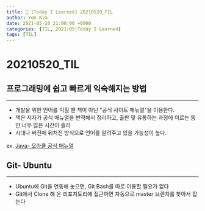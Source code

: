 ```yaml
---
title: 👀 [Today I Learned] 20210520_TIL
author: Yon Kim
date: 2021-05-20 21:00:00 +0900
categories: [TIL, 2021|05|Today I Learned]
tags: [TIL]
---
```


20210520_TIL
===

프로그래밍에 쉽고 빠르게 익숙해지는 방법
-------------
---

* 개발을 위한 언어를 익힐 땐 책이 아닌 "공식 사이트 매뉴얼"을 이용한다.
* 책은 저자가 공식 매뉴얼을 번역해서 정리하고, 출판 및 유통하는 과정에 이르는 동안 너무 많은 시간이 흘러
* 시대나 버전에 뒤처진 방식으로 언어를 알려주고 있을 가능성이 높다.

ex. [Java- 오라클 공식 매뉴얼](https://docs.oracle.com/javase/tutorial/java/concepts/object.html)


Git- Ubuntu
-------------
---

* Ubuntu에 Git을 연동해 놓으면, Git Bash를 따로 이용할 필요가 없다
* Git에서 Clone 해 온 리포지토리에 접근하면 자동으로 master 브랜치를 찾아서 잡는다